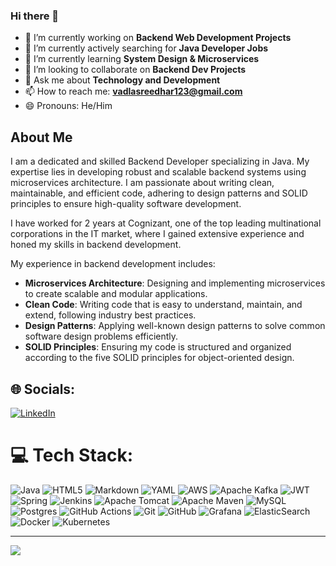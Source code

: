 ### Hi there 👋

- 🔭 I’m currently working on **Backend Web Development Projects**
- 🔭 I’m currently actively searching for  **Java Developer Jobs**
- 🌱 I’m currently learning **System Design & Microservices**
- 👯 I’m looking to collaborate on **Backend Dev Projects**
- 💬 Ask me about **Technology and Development**
- 📫 How to reach me: **vadlasreedhar123@gmail.com**
- 😄 Pronouns: He/Him


## About Me
I am a dedicated and skilled Backend Developer specializing in Java. My expertise lies in developing robust and scalable backend systems using microservices architecture. I am passionate about writing clean, maintainable, and efficient code, adhering to design patterns and SOLID principles to ensure high-quality software development.

I have worked for 2 years at Cognizant, one of the top leading multinational corporations in the IT market, where I gained extensive experience and honed my skills in backend development.

My experience in backend development includes:

- **Microservices Architecture**: Designing and implementing microservices to create scalable and modular applications.
- **Clean Code**: Writing code that is easy to understand, maintain, and extend, following industry best practices.
- **Design Patterns**: Applying well-known design patterns to solve common software design problems efficiently.
- **SOLID Principles**: Ensuring my code is structured and organized according to the five SOLID principles for object-oriented design.


## 🌐 Socials:
[![LinkedIn](https://img.shields.io/badge/LinkedIn-%230077B5.svg?logo=linkedin&logoColor=white)](https://linkedin.com/in/https://www.linkedin.com/in/sridharvadla/) 

# 💻 Tech Stack:
![Java](https://img.shields.io/badge/java-%23ED8B00.svg?style=for-the-badge&logo=openjdk&logoColor=white) ![HTML5](https://img.shields.io/badge/html5-%23E34F26.svg?style=for-the-badge&logo=html5&logoColor=white) ![Markdown](https://img.shields.io/badge/markdown-%23000000.svg?style=for-the-badge&logo=markdown&logoColor=white) ![YAML](https://img.shields.io/badge/yaml-%23ffffff.svg?style=for-the-badge&logo=yaml&logoColor=151515) ![AWS](https://img.shields.io/badge/AWS-%23FF9900.svg?style=for-the-badge&logo=amazon-aws&logoColor=white) ![Apache Kafka](https://img.shields.io/badge/Apache%20Kafka-000?style=for-the-badge&logo=apachekafka) ![JWT](https://img.shields.io/badge/JWT-black?style=for-the-badge&logo=JSON%20web%20tokens) ![Spring](https://img.shields.io/badge/spring-%236DB33F.svg?style=for-the-badge&logo=spring&logoColor=white) ![Jenkins](https://img.shields.io/badge/jenkins-%232C5263.svg?style=for-the-badge&logo=jenkins&logoColor=white) ![Apache Tomcat](https://img.shields.io/badge/apache%20tomcat-%23F8DC75.svg?style=for-the-badge&logo=apache-tomcat&logoColor=black) ![Apache Maven](https://img.shields.io/badge/Apache%20Maven-C71A36?style=for-the-badge&logo=Apache%20Maven&logoColor=white) ![MySQL](https://img.shields.io/badge/mysql-4479A1.svg?style=for-the-badge&logo=mysql&logoColor=white) ![Postgres](https://img.shields.io/badge/postgres-%23316192.svg?style=for-the-badge&logo=postgresql&logoColor=white) ![GitHub Actions](https://img.shields.io/badge/github%20actions-%232671E5.svg?style=for-the-badge&logo=githubactions&logoColor=white) ![Git](https://img.shields.io/badge/git-%23F05033.svg?style=for-the-badge&logo=git&logoColor=white) ![GitHub](https://img.shields.io/badge/github-%23121011.svg?style=for-the-badge&logo=github&logoColor=white) ![Grafana](https://img.shields.io/badge/grafana-%23F46800.svg?style=for-the-badge&logo=grafana&logoColor=white) ![ElasticSearch](https://img.shields.io/badge/-ElasticSearch-005571?style=for-the-badge&logo=elasticsearch) ![Docker](https://img.shields.io/badge/docker-%230db7ed.svg?style=for-the-badge&logo=docker&logoColor=white) ![Kubernetes](https://img.shields.io/badge/kubernetes-%23326ce5.svg?style=for-the-badge&logo=kubernetes&logoColor=white)

---
[![](https://visitcount.itsvg.in/api?id=SridharVadla45&icon=0&color=0)](https://visitcount.itsvg.in)

<!-- Proudly created with GPRM ( https://gprm.itsvg.in ) -->

